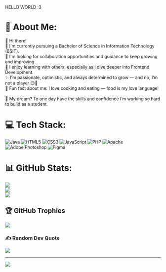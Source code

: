 HELLO WORLD :3

# 💫 About Me:
👋 Hi there!<br>🌱 I'm currently pursuing a Bachelor of Science in Information Technology (BSIT).<br>🤝 I'm looking for collaboration opportunities and guidance to keep growing and improving.<br>👯 I enjoy learning with others, especially as I dive deeper into Frontend Development.<br>✨ I'm passionate, optimistic, and always determined to grow — and no, I’m not a player 😉🤍<br>🍳 Fun fact about me: I love cooking and eating — food is my love language!<br><br>🎯 My dream? To one day have the skills and confidence I’m working so hard to build as a student.


# 💻 Tech Stack:
![Java](https://img.shields.io/badge/java-%23ED8B00.svg?style=for-the-badge&logo=openjdk&logoColor=white) ![HTML5](https://img.shields.io/badge/html5-%23E34F26.svg?style=for-the-badge&logo=html5&logoColor=white) ![CSS3](https://img.shields.io/badge/css3-%231572B6.svg?style=for-the-badge&logo=css3&logoColor=white) ![JavaScript](https://img.shields.io/badge/javascript-%23323330.svg?style=for-the-badge&logo=javascript&logoColor=%23F7DF1E) ![PHP](https://img.shields.io/badge/php-%23777BB4.svg?style=for-the-badge&logo=php&logoColor=white) ![Apache](https://img.shields.io/badge/apache-%23D42029.svg?style=for-the-badge&logo=apache&logoColor=white) ![Adobe Photoshop](https://img.shields.io/badge/adobe%20photoshop-%2331A8FF.svg?style=for-the-badge&logo=adobe%20photoshop&logoColor=white) ![Figma](https://img.shields.io/badge/figma-%23F24E1E.svg?style=for-the-badge&logo=figma&logoColor=white)
# 📊 GitHub Stats:
![](https://github-readme-stats.vercel.app/api?username=bbhxie&theme=tokyonight&hide_border=false&include_all_commits=true&count_private=true)<br/>
![](https://nirzak-streak-stats.vercel.app/?user=bbhxie&theme=tokyonight&hide_border=false)<br/>
![](https://github-readme-stats.vercel.app/api/top-langs/?username=bbhxie&theme=tokyonight&hide_border=false&include_all_commits=true&count_private=true&layout=compact)

## 🏆 GitHub Trophies
![](https://github-profile-trophy.vercel.app/?username=bbhxie&theme=radical&no-frame=false&no-bg=false&margin-w=4)

### ✍️ Random Dev Quote
![](https://quotes-github-readme.vercel.app/api?type=horizontal&theme=tokyonight)


---
[![](https://visitcount.itsvg.in/api?id=bbhxie&icon=7&color=6)](https://visitcount.itsvg.in)

<!-- Proudly created with GPRM ( https://gprm.itsvg.in ) -->
